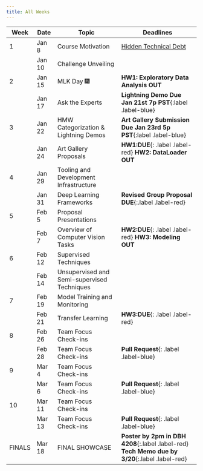 ```yaml
---
title: All Weeks
---
```

|  Week  | Date | Topic | Deadlines |
|--------|------|-------|-----------|
| 1      | Jan 8 | Course Motivation | [Hidden Technical Debt](https://proceedings.neurips.cc/paper_files/paper/2015/file/86df7dcfd896fcaf2674f757a2463eba-Paper.pdf)|
|        | Jan 10 | Challenge Unveiling | |
| 2      | Jan 15 | MLK Day 🎆 |**HW1: Exploratory Data Analysis OUT**|
|        | Jan 17 | Ask the Experts |**Lightning Demo Due Jan 21st 7p PST**{:label .label-blue} |
| 3      | Jan 22 | HMW Categorization & Lightning Demos |**Art Gallery Submission Due Jan 23rd 5p PST**{:label .label-blue} |
|        | Jan 24 | Art Gallery Proposals |**HW1:DUE**{: .label .label-red} **HW2: DataLoader OUT**|
| 4      | Jan 29 | Tooling and Development Infrastructure | |
|        | Jan 31 | Deep Learning Frameworks |**Revised Group Proposal DUE**{:.label .label-red} |
| 5      | Feb 5 | Proposal Presentations | |
|        | Feb 7 | Overview of Computer Vision Tasks |**HW2:DUE**{: .label .label-red} **HW3: Modeling OUT**|
| 6      | Feb 12 | Supervised Techniques  | |
|        | Feb 14 | Unsupervised and Semi-supervised Techniques | |
| 7      | Feb 19 | Model Training and Monitoring | |
|        | Feb 21 | Transfer Learning |**HW3:DUE**{: .label .label-red} |
| 8      | Feb 26 | Team Focus Check-ins | |
|        | Feb 28 | Team Focus Check-ins |**Pull Request**{: .label .label-blue} |
| 9      | Mar 4 | Team Focus Check-ins | |
|        | Mar 6 | Team Focus Check-ins |**Pull Request**{: .label .label-blue} |
| 10     | Mar 11 | Team Focus Check-ins | |
|        | Mar 13 | Team Focus Check-ins |**Pull Request**{: .label .label-blue} |
| FINALS | Mar 18 | FINAL SHOWCASE |**Poster by 2pm in DBH 4208**{:.label .label-red} **Tech Memo due by 3/20**{:.label .label-red}|